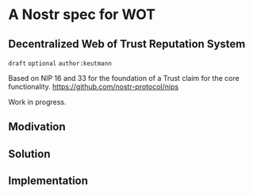 A Nostr spec for WOT
===================

Decentralized Web of Trust Reputation System
--------------------------------------------
`draft` `optional` `author:keutmann`


Based on NIP 16 and 33 for the foundation of a Trust claim for the core functionality.
https://github.com/nostr-protocol/nips

Work in progress.


Modivation
----------





Solution
--------


Implementation
--------------


